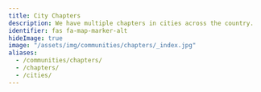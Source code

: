 ```yaml
---
title: City Chapters
description: We have multiple chapters in cities across the country.
identifier: fas fa-map-marker-alt
hideImage: true
image: "/assets/img/communities/chapters/_index.jpg"
aliases:
  - /communities/chapters/
  - /chapters/
  - /cities/
---
```

